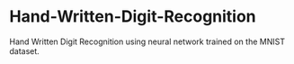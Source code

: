 # Hand-Written-Digit-Recognition
Hand  Written Digit Recognition using neural network trained on the MNIST dataset.
